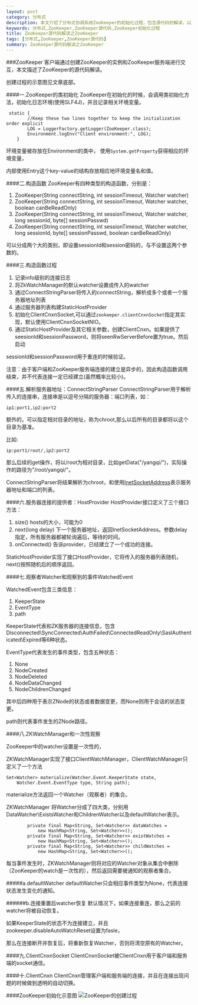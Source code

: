 ```yaml
---
layout: post
category: 分布式
description: 本文介绍了分布式协调系统ZooKeeper的初始化过程，包含源代码的解读，以及相关的类图说明。
keywords: 分布式,ZooKeeper,ZooKeeper源代码,ZooKeeper初始化过程
title: ZooKeeper源代码解读之ZooKeeper
tags: [分布式,ZooKeeper,ZooKeeper源代码]
summary: ZooKeeper源代码解读之ZooKeeper
---
```



###ZooKeeper
客户端通过创建ZooKeeper的实例和ZooKeeper服务端进行交互，本文描述了ZooKeeper的源代码解读。

创建过程的示意图见文章底部。

####一.ZooKeeper的类初始化
ZooKeeper在初始化的时候，会调用类初始化方法，初始化日志环境(使用SLF4J)，并且记录相关环境变量。

	 static {
	        //Keep these two lines together to keep the initialization order explicit
	        LOG = LoggerFactory.getLogger(ZooKeeper.class);
	        Environment.logEnv("Client environment:", LOG);
	    }
	    
环境变量被存放在Environment的类中， 使用`System.getProperty`获得相应的环境变量，

内部使用Entry这个key-value的结构存放相应地环境变量名和值。

####二.构造函数
ZooKeeper有四种类型的构造函数，分别是：

1.	ZooKeeper(String connectString, int sessionTimeout, Watcher watcher)
2.	ZooKeeper(String connectString, int sessionTimeout, Watcher watcher,
            boolean canBeReadOnly)
3.	ZooKeeper(String connectString, int sessionTimeout, Watcher watcher,
            long sessionId, byte[] sessionPasswd)
4.  ZooKeeper(String connectString, int sessionTimeout, Watcher watcher,
            long sessionId, byte[] sessionPasswd, boolean canBeReadOnly)
            
            
可以分成两个大的类别，即设置sessionId和session密码的，与不设置这两个参数的。

####三.构造函数过程
1.	记录info级别的连接日志
2.	将ZkWatchManager的默认watcher设置成传入的watcher
3.	通过ConnectStringParser将传入的connectString，解析成多个或者一个服务器地址列表
4.	通过服务器列表构建StaticHostProvider
4.	初始化ClientCnxnSocket,可以通过`zookeeper.clientCnxnSocket`指定其实现，默认使用ClientCnxnSocketNIO。
5.	通过StaticHostProvider及其它相关参数，创建ClientCnxn。如果提供了seesionId和sessionPassword，则将seenRwServerBefore置为true。然后启动

sessionId和sessionPassword用于重连的时候验证。

注意：由于客户端和ZooKeeper服务端连接的建立是异步的，因此构造函数调用结束，并不代表连接一定已经建立(虽然概率比较小)。

####五.解析服务器地址：ConnectStringParser
ConnectStringParser用于解析传入的连接串，连接串是以逗号分隔的服务器：端口列表，如：

	ip1:port1,ip2:port2
	
额外的，可以指定相对目录的地址，称为chroot,那么以后所有的目录都将以这个目录为基准。

比如:

	ip:port1/root/,ip2:port2
	
那么后续的get操作，将以/root为相对目录，比如getData("/yangqi/")，实际操作的路径为"/root/yangqi/"。

ConnectStringParser将结果解析为chroot，和使用[InetSocketAddress](http://www.hiyangqi.com/java%20network/java-net-ip-socketaddress.html)表示服务器地址和端口的列表。

####六.服务器连接的提供者：HostProvider
HostProvider接口定义了三个接口方法：

1.	size() hosts的大小，可能为0
2.	next(long delay) 下一个服务器地址，返回InetSocketAddress。参数delay指定，所有服务器都被轮询遍后，等待的时间。
3.	onConnected() 告诉provider，已经建立了一个成功的连接。
 
StaticHostProvider实现了接口HostProvider，它将传入的服务器列表随机，next()按照随机后的顺序返回。

####七.观察者Watcher和观察到的事件WatchedEvent

WatchedEvent包含三类信息：

1.	KeeperState
2.	EventType
3.	path

KeeperState代表和ZK服务器的连接信息，包含Disconnected\SyncConnected\AuthFailed\ConnectedReadOnly\SaslAuthenticated\Expired等6种状态。


EventType代表发生的事件类型，包含五种状态：

1.	None
2.	NodeCreated
3.	NodeDeleted
4.	NodeDataChanged
5.	NodeChildrenChanged


其中后四种用于表示ZNode的状态或者数据变更，而None则用于会话的状态变更。

path则代表事件发生的ZNode路径。


####八.ZKWatchManager和一次性观察

ZooKeeper中的watcher设置是一次性的，

ZKWatchManager实现了接口ClientWatchManager，ClientWatchManager只定义了一个方法

	Set<Watcher> materialize(Watcher.Event.KeeperState state,
        Watcher.Event.EventType type, String path);
        

materialize方法返回一个Watcher（观察者）的集合。

ZKWatchManager 将Watcher分成了四大类，分别用DataWatcher\ExistsWatcher和ChildrenWatcher以及defaultWatcher表示。

	        private final Map<String, Set<Watcher>> dataWatches =
	            new HashMap<String, Set<Watcher>>();
	        private final Map<String, Set<Watcher>> existWatches =
	            new HashMap<String, Set<Watcher>>();
	        private final Map<String, Set<Watcher>> childWatches =
	            new HashMap<String, Set<Watcher>>();         
	            
每当事件发生时，ZKWatchManager则将对应的Watcher对象从集合中删除（ZooKeeper的watch是一次性的），然后返回需要被通知的观察者集合。

#####a.defaultWatcher
defaultWatcher只会相应事件类型为None，代表连接状态发生变化的通知。

######b.连接重置后watcher恢复
默认情况下，如果连接重连，那么之前的watcher将被自动恢复。

如果KeeperState的状态不为连接建立，并且zookeeper.disableAutoWatchReset设置为fasle，

那么在连接断开并恢复后，将重新恢复Watcher，否则将清空原有的Watcher。

####九.ClientCnxnSocket
ClientCnxnSocket被ClientCnxn用于客户端和服务端的socket通信。

####十.ClientCnxn
ClientCnxn管理客户端和服务端的连接，并且在连接出现问题的时候做到透明的自动切换。

####ZooKeeper初始化示意图
![ZooKeeper的创建过程](https://raw.github.com/llohellohe/zookeeper/master/docs/class-diagram/ZooKeeper.png)